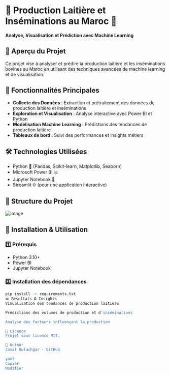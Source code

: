 # 🥛 Production Laitière et Inséminations au Maroc 🐄
**Analyse, Visualisation et Prédiction avec Machine Learning**

## 📌 Aperçu du Projet
Ce projet vise à analyser et prédire la production laitière et les inséminations bovines au Maroc en utilisant des techniques avancées de machine learning et de visualisation.

## 🚀 Fonctionnalités Principales
- **Collecte des Données** : Extraction et prétraitement des données de production laitière et inséminations
- **Exploration et Visualisation** : Analyse interactive avec Power BI et Python
- **Modélisation Machine Learning** : Prédictions des tendances de production laitière
- **Tableaux de bord** : Suivi des performances et insights métiers

## 🛠 Technologies Utilisées
- Python 🐍 (Pandas, Scikit-learn, Matplotlib, Seaborn)
- Microsoft Power BI 📊
- Jupyter Notebook 📓
- Streamlit 🌐 (pour une application interactive)

## 📂 Structure du Projet
![image](https://github.com/user-attachments/assets/f0c2c094-32ac-4297-9c07-a0211eaa77f6)

## 🔧 Installation & Utilisation
### 1️⃣ Prérequis
- Python 3.10+
- Power BI
- Jupyter Notebook

### 2️⃣ Installation des dépendances
```sh
pip install -r requirements.txt
📊 Résultats & Insights
Visualisation des tendances de production laitière

Prédictions des volumes de production et d'inséminations

Analyse des facteurs influençant la production

📄 Licence
Projet sous licence MIT.

👥 Auteur
Jamal Oulachgar - GitHub

yaml
Copier
Modifier
